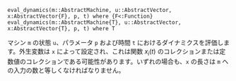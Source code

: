 ```
eval_dynamics(m::AbstractMachine, u::AbstractVector, x:AbstractVector{F}, p, t) where {F<:Function}
eval_dynamics(m::AbstractMachine{T}, u::AbstractVector, x:AbstractVector{T}, p, t) where T
```

マシン `m` の状態 `u`、パラメータ `p` および時間 `t` におけるダイナミクスを評価します。外生変数は `x` によって設定され、これは関数 $x_i(t)$ のコレクションまたは定数値のコレクションである可能性があります。いずれの場合も、`x` の長さは `m` への入力の数と等しくなければなりません。
